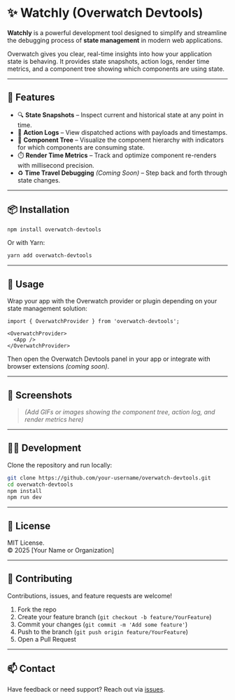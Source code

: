# ✨ Watchly (Overwatch Devtools)

**Watchly** is a powerful development tool designed to simplify and streamline the debugging process of **state management** in modern web applications.

Overwatch gives you clear, real-time insights into how your application state is behaving. It provides state snapshots, action logs, render time metrics, and a component tree showing which components are using state.

---

## 🚀 Features

- 🔍 **State Snapshots** – Inspect current and historical state at any point in time.
- 📜 **Action Logs** – View dispatched actions with payloads and timestamps.
- 🌲 **Component Tree** – Visualize the component hierarchy with indicators for which components are consuming state.
- ⏱️ **Render Time Metrics** – Track and optimize component re-renders with millisecond precision.
- ♻️ **Time Travel Debugging** *(Coming Soon)* – Step back and forth through state changes.

---

## 📦 Installation

```bash
npm install overwatch-devtools
```

Or with Yarn:

```bash
yarn add overwatch-devtools
```

---

## 🧩 Usage

Wrap your app with the Overwatch provider or plugin depending on your state management solution:

```tsx
import { OverwatchProvider } from 'overwatch-devtools';

<OverwatchProvider>
  <App />
</OverwatchProvider>
```

Then open the Overwatch Devtools panel in your app or integrate with browser extensions *(coming soon)*.

---

## 📸 Screenshots

> _(Add GIFs or images showing the component tree, action log, and render metrics here)_

---

## 🧑‍💻 Development

Clone the repository and run locally:

```bash
git clone https://github.com/your-username/overwatch-devtools.git
cd overwatch-devtools
npm install
npm run dev
```

---

## 📄 License

MIT License.  
© 2025 [Your Name or Organization]

---

## 🙌 Contributing

Contributions, issues, and feature requests are welcome!

1. Fork the repo
2. Create your feature branch (`git checkout -b feature/YourFeature`)
3. Commit your changes (`git commit -m 'Add some feature'`)
4. Push to the branch (`git push origin feature/YourFeature`)
5. Open a Pull Request

---

## 📫 Contact

Have feedback or need support? Reach out via [issues](https://github.com/your-username/overwatch-devtools/issues).
